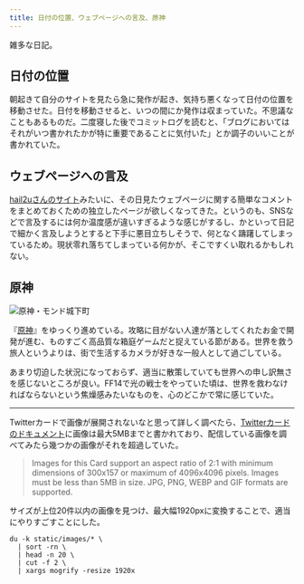 ```yaml
---
title: 日付の位置、ウェブページへの言及、原神
---
```


雑多な日記。

## 日付の位置

朝起きて自分のサイトを見たら急に発作が起き、気持ち悪くなって日付の位置を移動させた。日付を移動させると、いつの間にか発作は収まっていた。不思議なこともあるものだ。二度寝した後でコミットログを読むと、「ブログにおいてはそれがいつ書かれたかが特に重要であることに気付いた」とか調子のいいことが書かれていた。

## ウェブページへの言及

[hail2uさんのサイト](https://hail2u.net)みたいに、その日見たウェブページに関する簡単なコメントをまとめておくための独立したページが欲しくなってきた。というのも、SNSなどで言及するには何か温度感が違いすぎるような感じがするし、かといって日記で細かく言及しようとすると下手に悪目立ちしそうで、何となく躊躇してしまっているため。現状零れ落ちてしまっている何かが、そこですくい取れるかもしれない。

## 原神

![](/images/2020-10-02-genshin.png "原神・モンド城下町")

『[原神](https://genshin.mihoyo.com/ja)』をゆっくり進めている。攻略に目がない人達が落としてくれたお金で開発が進む、ものすごく高品質な箱庭ゲームだと捉えている節がある。世界を救う旅人というよりは、街で生活するカメラが好きな一般人として過ごしている。

あまり切迫した状況になっておらず、適当に散策していても世界への申し訳無さを感じないところが良い。FF14で光の戦士をやっていた頃は、世界を救わなければならないという焦燥感みたいなものを、心のどこかで常に感じていた。

---

Twitterカードで画像が展開されないなと思って詳しく調べたら、[Twitterカードのドキュメント](https://developer.twitter.com/en/docs/twitter-for-websites/cards/overview/summary-card-with-large-image)に画像は最大5MBまでと書かれており、配信している画像を調べてみたら幾つかの画像がそれを超過していた。

> Images for this Card support an aspect ratio of 2:1 with minimum dimensions of 300x157 or maximum of 4096x4096 pixels. Images must be less than 5MB in size. JPG, PNG, WEBP and GIF formats are supported.

サイズが上位20件以内の画像を見つけ、最大幅1920pxに変換することで、適当にやりすごすことにした。

```
du -k static/images/* \
  | sort -rn \
  | head -n 20 \
  | cut -f 2 \
  | xargs mogrify -resize 1920x
```

